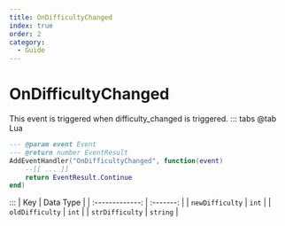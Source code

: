```yaml
---
title: OnDifficultyChanged
index: true
order: 2
category:
  - Guide
---
```


# OnDifficultyChanged
This event is triggered when difficulty_changed is triggered.
::: tabs
@tab Lua
```lua
--- @param event Event
--- @return number EventResult
AddEventHandler("OnDifficultyChanged", function(event)
    --[[ ... ]]
    return EventResult.Continue
end)
```

:::
|       Key       | Data Type |
| :-------------: | :-------: |
| `newDifficulty` |   `int`   |
| `oldDifficulty` |   `int`   |
| `strDifficulty` |  `string` |